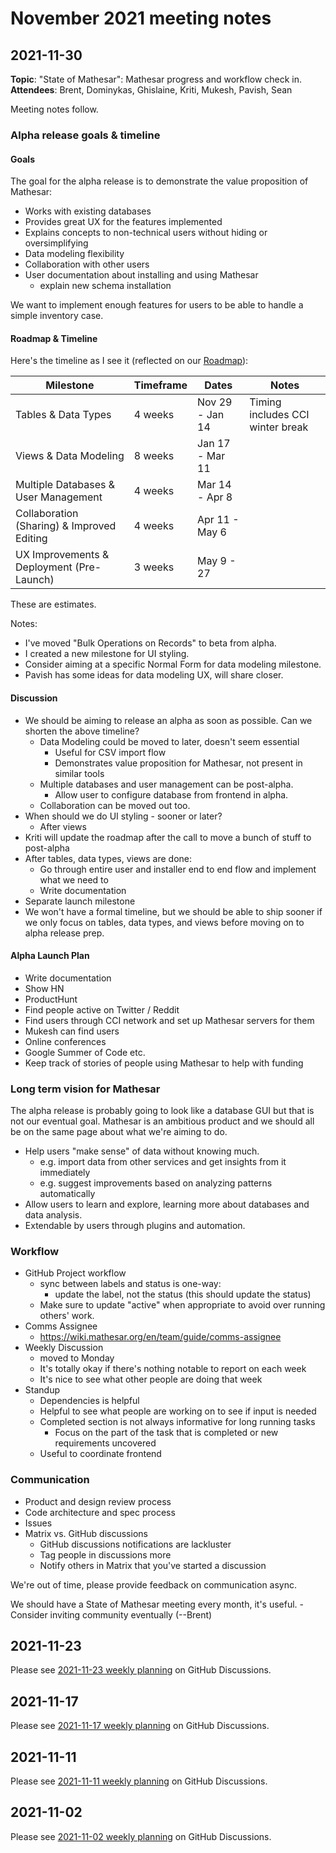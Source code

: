 # November 2021 meeting notes

## 2021-11-30

**Topic**: "State of Mathesar": Mathesar progress and workflow check in.
**Attendees**: Brent, Dominykas, Ghislaine, Kriti, Mukesh, Pavish, Sean

Meeting notes follow.

### Alpha release goals & timeline

#### Goals
The goal for the alpha release is to demonstrate the value proposition of Mathesar:
- Works with existing databases
- Provides great UX for the features implemented
- Explains concepts to non-technical users without hiding or oversimplifying
- Data modeling flexibility
- Collaboration with other users
- User documentation about installing and using Mathesar
    - explain new schema installation

We want to implement enough features for users to be able to handle a simple inventory case. 

#### Roadmap & Timeline

Here's the timeline as I see it (reflected on our [Roadmap](https://github.com/centerofci/mathesar/milestones?direction=asc&sort=due_date&state=open)):

| Milestone | Timeframe | Dates | Notes |
|-|-|-|-|
| Tables & Data Types | 4 weeks | Nov 29 - Jan 14 | Timing includes CCI winter break |
| Views & Data Modeling  | 8 weeks | Jan 17 - Mar 11 | 
| Multiple Databases & User Management | 4 weeks | Mar 14 - Apr 8 |
| Collaboration (Sharing) & Improved Editing | 4 weeks | Apr 11 - May 6 |
| UX Improvements & Deployment (Pre-Launch) | 3 weeks | May 9 - 27 |

These are estimates.

Notes:
- I've moved "Bulk Operations on Records" to beta from alpha.
- I created a new milestone for UI styling.
- Consider aiming at a specific Normal Form for data modeling milestone.
- Pavish has some ideas for data modeling UX, will share closer.

#### Discussion
- We should be aiming to release an alpha as soon as possible. Can we shorten the above timeline?
    - Data Modeling could be moved to later, doesn't seem essential
        - Useful for CSV import flow
        - Demonstrates value proposition for Mathesar, not present in similar tools
    - Multiple databases and user management can be post-alpha.
        - Allow user to configure database from frontend in alpha.
    - Collaboration can be moved out too.
- When should we do UI styling - sooner or later? 
    - After views
- Kriti will update the roadmap after the call to move a bunch of stuff to post-alpha
- After tables, data types, views are done:
    - Go through entire user and installer end to end flow and implement what we need to
    - Write documentation
- Separate launch milestone
- We won't have a formal timeline, but we should be able to ship sooner if we only focus on tables, data types, and views before moving on to alpha release prep.

#### Alpha Launch Plan
- Write documentation
- Show HN
- ProductHunt
- Find people active on Twitter / Reddit
- Find users through CCI network and set up Mathesar servers for them
- Mukesh can find users 
- Online conferences
- Google Summer of Code etc.
- Keep track of stories of people using Mathesar to help with funding

### Long term vision for Mathesar
The alpha release is probably going to look like a database GUI but that is not our eventual goal. Mathesar is an ambitious product and we should all be on the same page about what we're aiming to do.

- Help users "make sense" of data without knowing much.
  - e.g. import data from other services and get insights from it immediately
  - e.g. suggest improvements based on analyzing patterns automatically
- Allow users to learn and explore, learning more about databases and data analysis. 
- Extendable by users through plugins and automation.

### Workflow
- GitHub Project workflow
    - sync between labels and status is one-way:
        - update the label, not the status (this should update the status)
    - Make sure to update "active" when appropriate to avoid over running others' work.
- Comms Assignee
    - https://wiki.mathesar.org/en/team/guide/comms-assignee
- Weekly Discussion
    - moved to Monday
    - It's totally okay if there's nothing notable to report on each week
    - It's nice to see what other people are doing that week
- Standup
    - Dependencies is helpful
    - Helpful to see what people are working on to see if input is needed
    - Completed section is not always informative for long running tasks
        - Focus on the part of the task that is completed or new requirements uncovered
    - Useful to coordinate frontend

### Communication
- Product and design review process
- Code architecture and spec process
- Issues
- Matrix vs. GitHub discussions
    - GitHub discussions notifications are lackluster
    - Tag people in discussions more
    - Notify others in Matrix that you've started a discussion

We're out of time, please provide feedback on communication async.

We should have a State of Mathesar meeting every month, it's useful.
    - Consider inviting community eventually (--Brent)

## 2021-11-23

Please see [2021-11-23 weekly planning](https://github.com/centerofci/mathesar/discussions/840) on GitHub Discussions.

## 2021-11-17

Please see [2021-11-17 weekly planning](https://github.com/centerofci/mathesar/discussions/829) on GitHub Discussions.

## 2021-11-11

Please see [2021-11-11 weekly planning](https://github.com/centerofci/mathesar/discussions/820) on GitHub Discussions.

## 2021-11-02

Please see [2021-11-02 weekly planning](https://github.com/centerofci/mathesar/discussions/794) on GitHub Discussions.
